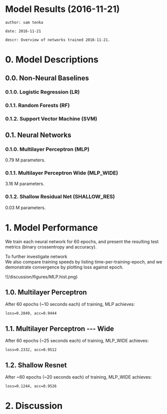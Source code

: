 # Model Results (2016-11-21) 
    author: sam tenka

    date: 2016-11-21

    descr: Overview of networks trained 2016-11-21.

# 0. Model Descriptions

## 0.0. Non-Neural Baselines

### 0.1.0. Logistic Regression (LR)

### 0.1.1. Random Forests (RF)

### 0.1.2. Support Vector Machine (SVM)

## 0.1. Neural Networks

### 0.1.0. Multilayer Perceptron (MLP)

0.79 M parameters.

### 0.1.1. Multilayer Perceptron Wide (MLP_WIDE)

3.16 M parameters.

### 0.1.2. Shallow Residual Net (SHALLOW_RES)

0.03 M parameters.

# 1. Model Performance 

We train each neural network for 60 epochs, and present the resulting test metrics (binary crossentropy and accuracy).

To further investigate network   
We also compare training speeds by listing time-per-training-epoch, and we demonstrate convergence by plotting loss against epoch.  

!(/discussion/figures/MLP.hist.png)

## 1.0. Multilayer Perceptron

After 60 epochs (~10 seconds each) of training, MLP achieves:

    loss=0.2849, acc=0.9444

## 1.1. Multilayer Perceptron --- Wide

After 60 epochs (~25 seconds each) of training, MLP_WIDE achieves:

    loss=0.2332, acc=0.9512

## 1.2. Shallow Resnet 

After ~60 epochs (~20 seconds each) of training, MLP_WIDE achieves:

    loss=0.1244, acc=0.9526

# 2. Discussion


